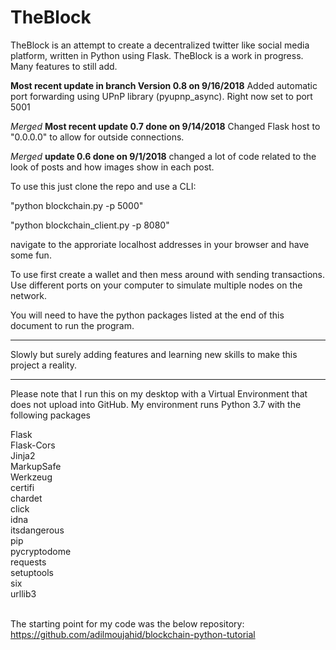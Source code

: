 # TheBlock
TheBlock is an attempt to create a decentralized twitter like social media platform, written in Python using Flask. TheBlock is a work in progress. Many features to still add. 

<b> Most recent update in branch Version 0.8 on 9/16/2018</b> Added automatic port forwarding using UPnP library (pyupnp_async). Right now set to port 5001

<i>Merged</i> <b>Most recent update 0.7 done on 9/14/2018</b> Changed Flask host to "0.0.0.0" to allow for outside connections.

<i>Merged</i> <b>update 0.6 done on 9/1/2018</b> changed a lot of code related to the look of posts and how images show in each post.

To use this just clone the repo and use a CLI:

"python blockchain.py -p 5000"

"python blockchain_client.py -p 8080"

navigate to the approriate localhost addresses in your browser and have some fun. 

To use first create a wallet and then mess around with sending transactions. Use different ports on your computer to simulate multiple nodes on the network. 

You will need to have the python packages listed at the end of this document to run the program.

<hr>

Slowly but surely adding features and learning new skills to make this project a reality.

<hr>

Please note that I run this on my desktop with a Virtual Environment that does not upload into GitHub. My environment runs Python 3.7 with the following packages

Flask <br>
Flask-Cors <br>
Jinja2 <br>
MarkupSafe <br>
Werkzeug <br>
certifi <br>
chardet <br>
click <br>
idna <br>
itsdangerous <br>
pip <br>
pycryptodome <br>
requests <br>
setuptools <br>
six <br>
urllib3<br>
<br>

The starting point for my code was the below repository: <br>
https://github.com/adilmoujahid/blockchain-python-tutorial
